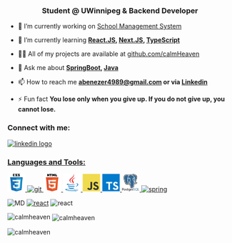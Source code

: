 <h3 align="center">Student @ UWinnipeg & Backend Developer</h3>


- 🔭 I’m currently working on [School Management System](https://github.com/calmHeaven/SpringBootSchoolManagementSystem)

- 🌱 I’m currently learning **[React.JS](https://react.dev/), [Next.JS](https://nextjs.org/), [TypeScript](https://www.typescriptlang.org/)**

- 👨‍💻 All of my projects are available at [github.com/calmHeaven](https://github.com/calmHeaven)

- 💬 Ask me about **[SpringBoot](https://spring.io/), [Java](https://www.java.com/en/)**

- 📫 How to reach me **abenezer4989@gmail.com or via [Linkedin](www.linkedin.com/in/agt700)**

- ⚡ Fun fact **You lose only when you give up. If you do not give up, you cannot lose.**

<h3 align="left">Connect with me:</h3>
<p align="left">
<a href="https://www.linkedin.com/in/agt700" target="blank">  <img src="https://img.shields.io/static/v1?message=LinkedIn&logo=linkedin&label=&color=0077B5&logoColor=white&labelColor=&style=for-the-badge" height="25" alt="linkedin logo"  />


<h3 align="left">Languages and Tools:</h3>
<p align="left"> <a href="https://www.w3schools.com/css/" target="_blank" rel="noreferrer"> 
  <img src="https://raw.githubusercontent.com/devicons/devicon/master/icons/css3/css3-original-wordmark.svg" alt="css3" width="40" height="40"/> </a> <a href="https://git-scm.com/" target="_blank" rel="noreferrer"> 
    <img src="https://www.vectorlogo.zone/logos/git-scm/git-scm-icon.svg" alt="git" width="40" height="40"/> </a> <a href="https://www.w3.org/html/" target="_blank" rel="noreferrer"> 
      <img src="https://raw.githubusercontent.com/devicons/devicon/master/icons/html5/html5-original-wordmark.svg" alt="html5" width="40" height="40"/> </a> <a href="https://www.java.com" target="_blank" rel="noreferrer"> 
        <img src="https://raw.githubusercontent.com/devicons/devicon/master/icons/java/java-original.svg" alt="java" width="40" height="40"/> </a> <a href="https://developer.mozilla.org/en-US/docs/Web/JavaScript" target="_blank" rel="noreferrer"> 
          <img src="https://raw.githubusercontent.com/devicons/devicon/master/icons/javascript/javascript-original.svg" alt="javascript" width="40" height="40"/> </a> <a href="https://www.postgresql.org" target="_blank" rel="noreferrer"> 
          <img src="https://github.com/devicons/devicon/blob/master/icons/typescript/typescript-original.svg" alt="javascript" width="40" height="40"/> </a> <a href="https://www.postgresql.org" target="_blank" rel="noreferrer"> 
            <img src="https://raw.githubusercontent.com/devicons/devicon/master/icons/postgresql/postgresql-original-wordmark.svg" alt="postgresql" width="40" height="40"/> </a> <a href="https://spring.io/" target="_blank" rel="noreferrer"> 
              <img src="https://www.vectorlogo.zone/logos/springio/springio-icon.svg" alt="spring" width="40" height="40"/> </a> </p><img src="https://www.svgrepo.com/download/306375/markdown.svg" alt="MD" width="40" height="40"/> </a>
             <a href="react.dev"target="_blank" rel="noreferrer"> <img src="https://www.vectorlogo.zone/logos/reactjs/reactjs-icon.svg" alt="react" width="40" height = "40"/></a>
             <a href="nextjs.org"target="_blank" rel="noreferrer"></a> <img src="https://www.vectorlogo.zone/logos/nextjs/nextjs-icon.svg" alt="react" width="40" height = "40"/></a>
             </p>
<p><img align="left" src="https://github-readme-stats.vercel.app/api/top-langs?username=calmheaven&show_icons=true&theme=dracula&locale=en&layout=compact" alt="calmheaven" /></p>

<p>&nbsp;<img align="center" src="https://github-readme-stats.vercel.app/api?username=calmheaven&show_icons=true&locale=en" alt="calmheaven"/></p>

<p><img align="center" src="https://github-readme-streak-stats.herokuapp.com/?user=calmheaven&theme=dark" alt="calmheaven" /></p>
